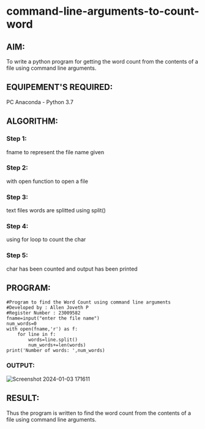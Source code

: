 # command-line-arguments-to-count-word
## AIM:
To write a python program for getting the word count from the contents of a file using command line arguments.
## EQUIPEMENT'S REQUIRED: 
PC
Anaconda - Python 3.7
## ALGORITHM: 
### Step 1:
fname to represent the file name given
### Step 2: 
 with open function to open a file
### Step 3: 
text files words are splitted using split()
### Step 4:  
using for loop to count the char
### Step 5: 
char has been counted and output has been printed

## PROGRAM:
```
#Program to find the Word Count using command line arguments
#Developed by : Allen Joveth P
#Register Number : 23009582
fname=input("enter the file name")
num_words=0
with open(fname,'r') as f:
    for line in f:
        words=line.split()
        num_words+=len(words)
print('Number of words: ',num_words)
```
### OUTPUT:

![Screenshot 2024-01-03 171611](https://github.com/allenjoveth/command-line-arguments-to-count-word/assets/139422287/a2885ce8-5ed7-44e8-91cc-8b93bc757ba4)


## RESULT:
Thus the program is written to find the word count from the contents of a file using command line arguments.
